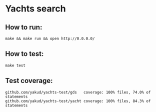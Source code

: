 # Yachts search

## How to run:
```
make && make run && open http://0.0.0.0/
```

## How to test:
```
make test
```


## Test coverage:
```
github.com/yakud/yachts-test/gds   coverage: 100% files, 74.0% of statements
github.com/yakud/yachts-test/yacht coverage: 100% files, 84.3% of statements
```
